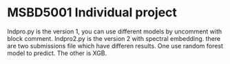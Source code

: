 # MSBD5001 Individual project
Indpro.py is the version 1, you can use different models by uncomment with block comment.
Indpro2.py is the version 2  with spectral embedding.
there are two submissions file which have differen results. One use random forest model to predict. The other is XGB.
